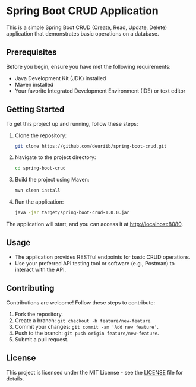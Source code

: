 # Spring Boot CRUD Application

This is a simple Spring Boot CRUD (Create, Read, Update, Delete) application that demonstrates basic operations on a
database.

## Prerequisites

Before you begin, ensure you have met the following requirements:

- Java Development Kit (JDK) installed
- Maven installed
- Your favorite Integrated Development Environment (IDE) or text editor

## Getting Started

To get this project up and running, follow these steps:

1. Clone the repository:

    ```bash
    git clone https://github.com/deuriib/spring-boot-crud.git
    ```

2. Navigate to the project directory:

    ```bash
    cd spring-boot-crud
    ```

3. Build the project using Maven:

    ```bash
    mvn clean install
    ```

4. Run the application:

    ```bash
    java -jar target/spring-boot-crud-1.0.0.jar
    ```

The application will start, and you can access it at [http://localhost:8080](http://localhost:8080).

## Usage

- The application provides RESTful endpoints for basic CRUD operations.
- Use your preferred API testing tool or software (e.g., Postman) to interact with the API.

## Contributing

Contributions are welcome! Follow these steps to contribute:

1. Fork the repository.
2. Create a branch: `git checkout -b feature/new-feature`.
3. Commit your changes: `git commit -am 'Add new feature'`.
4. Push to the branch: `git push origin feature/new-feature`.
5. Submit a pull request.

## License

This project is licensed under the MIT License - see the [LICENSE](LICENSE) file for details.
